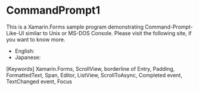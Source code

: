 # CommandPrompt1

This is a Xamarin.Forms sample program demonstrating Command-Prompt-Like-UI similar to Unix or MS-DOS Console. Please visit the following site, if you want to know more.

* English:  
* Japanese:  

[Keywords] Xamarin.Forms, ScrollView, borderline of Entry, Padding, FormattedText, Span, Editor, ListView, ScrollToAsync, Completed event, TextChanged event, Focus

